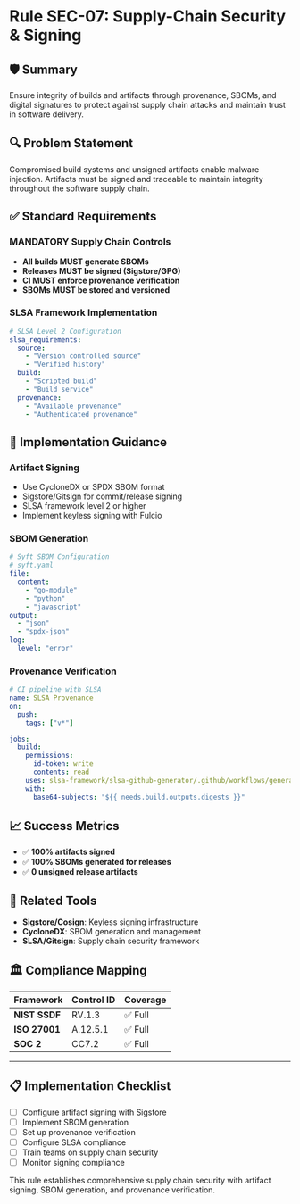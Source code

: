 # Rule SEC-07: Supply-Chain Security & Signing

## 🛡 **Summary**
Ensure integrity of builds and artifacts through provenance, SBOMs, and digital signatures to protect against supply chain attacks and maintain trust in software delivery.

## 🔍 **Problem Statement**
Compromised build systems and unsigned artifacts enable malware injection. Artifacts must be signed and traceable to maintain integrity throughout the software supply chain.

## ✅ **Standard Requirements**

### **MANDATORY Supply Chain Controls**
- **All builds MUST generate SBOMs**
- **Releases MUST be signed (Sigstore/GPG)**
- **CI MUST enforce provenance verification**
- **SBOMs MUST be stored and versioned**

### **SLSA Framework Implementation**
```yaml
# SLSA Level 2 Configuration
slsa_requirements:
  source:
    - "Version controlled source"
    - "Verified history"
  build:
    - "Scripted build"
    - "Build service"
  provenance:
    - "Available provenance"
    - "Authenticated provenance"
```

## 🧪 **Implementation Guidance**

### **Artifact Signing**
- Use CycloneDX or SPDX SBOM format
- Sigstore/Gitsign for commit/release signing
- SLSA framework level 2 or higher
- Implement keyless signing with Fulcio

### **SBOM Generation**
```yaml
# Syft SBOM Configuration
# syft.yaml
file:
  content:
    - "go-module"
    - "python"
    - "javascript"
output:
  - "json"
  - "spdx-json"
log:
  level: "error"
```

### **Provenance Verification**
```yaml
# CI pipeline with SLSA
name: SLSA Provenance
on:
  push:
    tags: ["v*"]

jobs:
  build:
    permissions:
      id-token: write
      contents: read
    uses: slsa-framework/slsa-github-generator/.github/workflows/generator_generic_slsa3.yml@v1.7.0
    with:
      base64-subjects: "${{ needs.build.outputs.digests }}"
```

## 📈 **Success Metrics**
- ✅ **100% artifacts signed**
- ✅ **100% SBOMs generated for releases**
- ✅ **0 unsigned release artifacts**

## 🧩 **Related Tools**
- **Sigstore/Cosign**: Keyless signing infrastructure
- **CycloneDX**: SBOM generation and management
- **SLSA/Gitsign**: Supply chain security framework

## 🏛 **Compliance Mapping**

| Framework | Control ID | Coverage |
|-----------|------------|----------|
| **NIST SSDF** | RV.1.3 | ✅ Full |
| **ISO 27001** | A.12.5.1 | ✅ Full |
| **SOC 2** | CC7.2 | ✅ Full |

---

## 📋 **Implementation Checklist**
- [ ] Configure artifact signing with Sigstore
- [ ] Implement SBOM generation
- [ ] Set up provenance verification
- [ ] Configure SLSA compliance
- [ ] Train teams on supply chain security
- [ ] Monitor signing compliance

This rule establishes comprehensive supply chain security with artifact signing, SBOM generation, and provenance verification.


